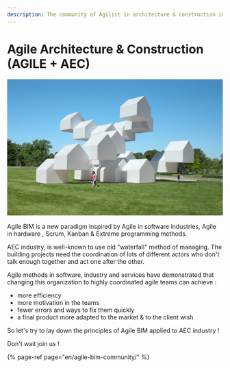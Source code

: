 ```yaml
---
description: The community of Agilist in architecture & construction industry (AEC)
---
```


# Agile Architecture & Construction \(AGILE + AEC\)

![Agile BIM / Make Architecture design iterative and transparent](.gitbook/assets/agile_bim.jpeg)

Agile  BIM is a new paradigm inspired by Agile in software industries, Agile in hardware , Scrum, Kanban & Extreme programming methods. 

AEC industry, is well-known to use old  "waterfall"  method of managing.  The building projects need the coordination of lots of different actors who don't talk enough together and  act one after the other. 

Agile methods in software, industry and services have demonstrated that changing this organization to  highly coordinated agile teams can achieve : 

* more efficiency 
* more motivation in the teams 
* fewer errors and ways to fix them quickly
* a final product more adapted to the market & to the client wish



So let's try to lay down the principles of Agile BIM applied to AEC industry !

Don't wait join us !  

{% page-ref page="en/agile-bim-community/" %}

